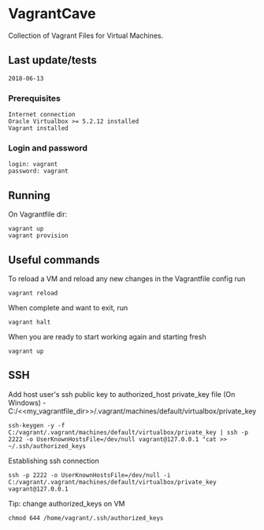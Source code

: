 # VagrantCave

Collection of Vagrant Files for Virtual Machines.

## Last update/tests

```
2018-06-13
```

### Prerequisites

```
Internet connection
Oracle Virtualbox >= 5.2.12 installed
Vagrant installed
```

### Login and password

```
login: vagrant
password: vagrant
```

## Running

On Vagrantfile dir:

```
vagrant up 
vagrant provision
```

## Useful commands

To reload a VM and reload any new changes in the Vagrantfile config run

```
vagrant reload
```

When complete and want to exit, run

```
vagrant halt
```

When you are ready to start working again and starting fresh

```
vagrant up
```

## SSH

Add host user's ssh public key to authorized_host
private_key file (On Windows) - C:/<<my_vagrantfile_dir>>/.vagrant/machines/default/virtualbox/private_key

```
ssh-keygen -y -f C:/vagrant/.vagrant/machines/default/virtualbox/private_key | ssh -p 2222 -o UserKnownHostsFile=/dev/null vagrant@127.0.0.1 "cat >> ~/.ssh/authorized_keys
```

Establishing ssh connection

```
ssh -p 2222 -o UserKnownHostsFile=/dev/null -i C:/vagrant/.vagrant/machines/default/virtualbox/private_key vagrant@127.0.0.1
```

Tip: change authorized_keys on VM

```
chmod 644 /home/vagrant/.ssh/authorized_keys
```
